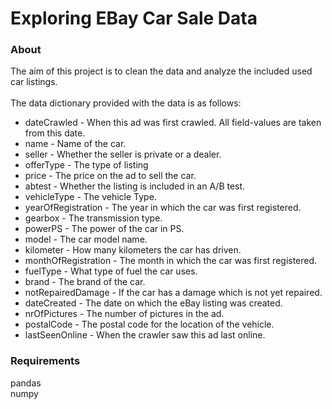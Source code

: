 # Exploring EBay Car Sale Data

### About
The aim of this project is to clean the data and analyze the included used car listings.<br><br>
    The data dictionary provided with the data is as follows:<br>
    <ul>
    <li>dateCrawled - When this ad was first crawled. All field-values are taken from this date.<br>
    <li>name - Name of the car.<br>
    <li>seller - Whether the seller is private or a dealer.<br>
    <li>offerType - The type of listing<br>
    <li>price - The price on the ad to sell the car.<br>
    <li>abtest - Whether the listing is included in an A/B test.<br>
    <li>vehicleType - The vehicle Type.<br>
    <li>yearOfRegistration - The year in which the car was first registered.<br>
    <li>gearbox - The transmission type.<br>
    <li>powerPS - The power of the car in PS.<br>
    <li>model - The car model name.<br>
    <li>kilometer - How many kilometers the car has driven.<br>
    <li>monthOfRegistration - The month in which the car was first registered.<br>
    <li>fuelType - What type of fuel the car uses.<br>
    <li>brand - The brand of the car.<br>
    <li>notRepairedDamage - If the car has a damage which is not yet repaired.<br>
    <li>dateCreated - The date on which the eBay listing was created.<br>
    <li>nrOfPictures - The number of pictures in the ad.<br>
    <li>postalCode - The postal code for the location of the vehicle.<br>
    <li>lastSeenOnline - When the crawler saw this ad last online.<br>
    </ul>
    
 ### Requirements
 pandas <br/>
 numpy 